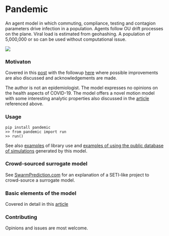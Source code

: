 # Pandemic

An agent model in which commuting, compliance, testing and contagion parameters drive
infection in a population. Agents follow OU drift processes
on the plane. Viral load is estimated from geohashing. A population 
of 5,000,000 or so can be used without computational issue. 

![](https://github.com/microprediction/pandemic/blob/master/images/pandemic.png)

### Motivaton 

Covered in this [post](https://www.linkedin.com/pulse/pandemic-minimalist-2d-ornstein-uhlenbeck-model-peter-cotton-phd) with 
the followup [here](https://www.linkedin.com/pulse/dear-new-zealand-heres-how-simulate-covid-19-all-your-cotton-phd/) where possible
improvements are also discussed and acknowledgements are made.   

The author is not an epidemiologist. The model expresses no opinions
on the health aspects of COVID-19. The model offers a novel motion model with some interesting
analytic properties also discussed in the [article](https://www.linkedin.com/pulse/dear-new-zealand-heres-how-simulate-covid-19-all-your-cotton-phd/) referenced
above.

### Usage

    pip install pandemic
    >> from pandemic import run
    >> run()
    
See also <a href="https://github.com/microprediction/pandemic/tree/master/examples">examples</a> of
library use and <a href="https://github.com/microprediction/pandemic/tree/master/examples_of_surrogate_use">examples of using the public
database of simulations</a> generated by this model. 

### Crowd-sourced surrogate model 

See <a href="www.swarmprediction.com/about.html">SwarmPrediction.com</a> for an explanation of 
a SETI-like project to crowd-source a surrogate model. 

### Basic elements of the model 

Covered in detail in this [article](https://www.linkedin.com/pulse/dear-new-zealand-heres-how-simulate-covid-19-all-your-cotton-phd/) 

### Contributing 

Opinions and issues are most welcome. 